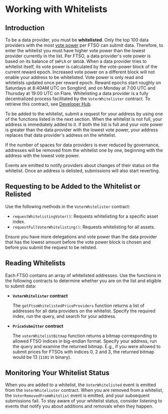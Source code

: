 # Working with Whitelists

## Introduction

To be a data provider, you must be **whitelisted**.
Only the top 100 data providers with the most [vote power](../../tech/ftso/index.md#vote-power) per FTSO can submit data.
Therefore, to enter the whitelist you must have higher vote power than the lowest provider currently in the list.
Per FTSO, a data provider's vote power is based on its balance of `$WFLR` or `$WSGB`.
When a data provider tries to whitelist itself, its vote power is calculated by the vote-power block of the current reward epoch.
Increased vote power on a different block will not enable your address to be whitelisted.
Vote power is only read and whitelists updated once per reward epoch.
Reward epochs start roughly on Saturdays at 8:40AM UTC on Songbird, and on Monday at 7:00 UTC and Thursday at 19:00 UTC on Flare.
Whitelisting a data provider is a fully decentralized process facilitated by the `VoterWhitelister` contract.
To retrieve this contract, see [Developer Hub](https://dev.flare.network/).

To be added to the whitelist, submit a request for your address by using one of the functions listed in the next section.
When the whitelist is not full, your address is immediately added to it.
If both the list is full and your vote power is greater than the data provider with the lowest vote power, your address replaces that data provider's address on the whitelist.

If the number of spaces for data providers is ever reduced by governance, addresses will be removed from the whitelist one by one, beginning with the address with the lowest vote power.

Events are emitted to notify providers about changes of their status on the whitelist.
Once an address is delisted, submissions will also start reverting.

## Requesting to be Added to the Whitelist or Relisted

Use the following methods in the `VoterWhitelister` contract:

* `requestWhitelistingVoter()`: Requests whitelisting for a specific asset index.
* `requestFullVoterWhitelisting()`: Requests whitelisting for all assets.

Ensure you have more delegations and vote power than the data provider that has the lowest amount before the vote power block is chosen and before you submit the request to be relisted.

## Reading Whitelists

Each FTSO contains an array of whitelisted addresses.
Use the functions in the following contracts to determine whether you are on the list and eligible to submit data:

* **`VoterWhitelister` contract**

    The `getFtsoWhitelistedPriceProviders` function returns a list of addresses for all data providers on the whitelist.
    Specify the required index, run the query, and search for your address.

* **`PriceSubmitter` contract**

    The `voterWhitelistBitmap` function returns a bitmap corresponding to allowed FTSO indices in big-endian format.
    Specify your address, run the query and examine the returned bitmap.
    E.g., if you were allowed to submit prices for FTSOs with indices 0, 2 and 3, the returned bitmap would be 13 (`1101` in binary).

## Monitoring Your Whitelist Status

When you are added to a whitelist, the `VoterWhitelisted` event is emitted from the `VoterWhitelister` contract.
When you are removed from a whitelist, the `VoterRemovedFromWhitelist` event is emitted, and your subsequent submissions fail.
To stay aware of your whitelist status, consider listening to events that notify you about additions and removals when they happen.

